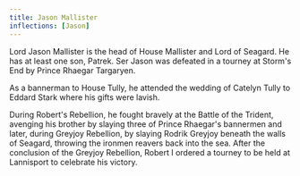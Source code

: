 ```yaml
---
title: Jason Mallister
inflections: [Jason]
---
```


Lord Jason Mallister is the head of House Mallister and Lord of Seagard. He has at least one son, Patrek. Ser Jason was defeated in a tourney at Storm's End by Prince Rhaegar Targaryen.

As a bannerman to House Tully, he attended the wedding of Catelyn Tully to Eddard Stark where his gifts were lavish.

During Robert's Rebellion, he fought bravely at the Battle of the Trident, avenging his brother by slaying three of Prince Rhaegar's bannermen and later, during Greyjoy Rebellion, by slaying Rodrik Greyjoy beneath the walls of Seagard, throwing the ironmen reavers back into the sea. After the conclusion of the Greyjoy Rebellion, Robert I ordered a tourney to be held at Lannisport to celebrate his victory. 


